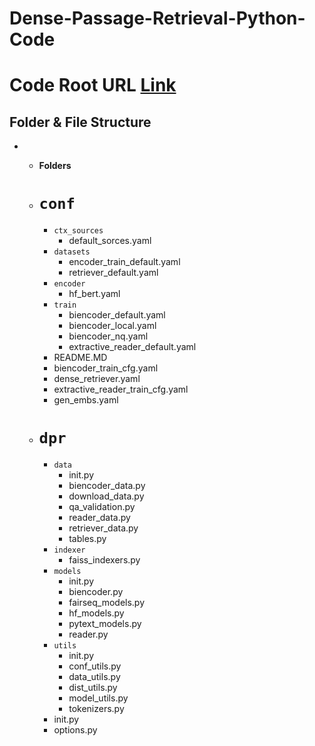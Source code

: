 # Dense-Passage-Retrieval-Python-Code

# Code Root URL [Link](https://github.com/facebookresearch/DPR/tree/a31212dc0a54dfa85d8bfa01e1669f149ac832b7)

## Folder & File Structure

+ - **Folders**
   - # `conf`
     - `ctx_sources`
       - default_sorces.yaml
     - `datasets`
       - encoder_train_default.yaml
       - retriever_default.yaml
     - `encoder`
       - hf_bert.yaml
     - `train`
       - biencoder_default.yaml
       - biencoder_local.yaml
       - biencoder_nq.yaml
       - extractive_reader_default.yaml
     - README.MD
     - biencoder_train_cfg.yaml
     - dense_retriever.yaml
     - extractive_reader_train_cfg.yaml
     - gen_embs.yaml

   - # `dpr`
      - `data`
         - init.py
         - biencoder_data.py
         - download_data.py
         - qa_validation.py
         - reader_data.py
         - retriever_data.py
         - tables.py
      - `indexer`
         - faiss_indexers.py
      - `models`
         - init.py
         - biencoder.py
         - fairseq_models.py
         - hf_models.py
         - pytext_models.py
         - reader.py
      - `utils`
         - init.py
         - conf_utils.py
         - data_utils.py
         - dist_utils.py
         - model_utils.py
         - tokenizers.py
      - init.py
      - options.py

     


    
